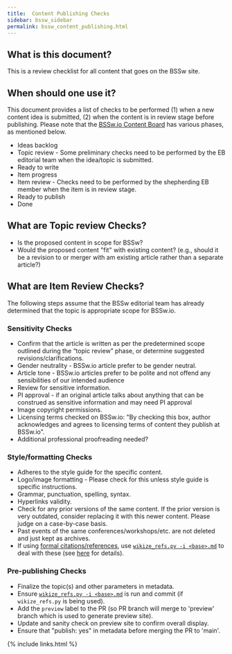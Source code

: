 ```yaml
---
title:  Content Publishing Checks
sidebar: bssw_sidebar
permalink: bssw_content_publishing.html
---
```



## What is this document?
This is a review checklist for all content that goes on the BSSw site.

## When should one use it?
This document provides a list of checks to be performed (1) when a new content idea is submitted, (2) when the content is in review stage before publishing. Please note that the [BSSw.io Content Board](https://github.com/betterscientificsoftware/bssw.io/projects/3) has various phases, as mentioned below. 
* Ideas backlog
* Topic review - Some preliminary checks need to be performed by the EB editorial team when the idea/topic is submitted.
* Ready to write
* Item progress
* Item review - Checks need to be performed by the shepherding EB member when the item is in review stage.
* Ready to publish
* Done

## What are Topic review Checks?
* Is the proposed content in scope for BSSw?
* Would the proposed content "fit" with existing content? (e.g.,  should it be a revision to or merger with am existing article rather than a separate article?)

## What are Item Review Checks?
The following steps assume that the BSSw editorial team has already determined that the topic is appropriate scope for BSSw.io.

### Sensitivity Checks
* Confirm that the article is written as per the predetermined scope outlined during the “topic review” phase, or determine suggested revisions/clarifications.
* Gender neutrality - BSSw.io article prefer to be gender neutral.
* Article tone - BSSw.io articles prefer to be polite and not offend any sensibilities of our intended audience 
* Review for sensitive information.
* PI approval  - if an original article talks about anything that can be construed as sensitive information and may need PI approval
* Image copyright permissions.
* Licensing terms checked on BSSw.io: "By checking this box, author acknowledges and agrees to licensing terms of content they publish at BSSw.io".
* Additional professional proofreading needed?

### Style/formatting Checks
* Adheres to the style guide for the specific content.
* Logo/image formatting - Please check for this unless style guide is specific instructions.
* Grammar, punctuation, spelling, syntax.
* Hyperlinks validity.
* Check for any prior versions of the same content. If the prior version is very outdated, consider replacing it with this newer content. Please judge on a case-by-case basis.
* Past events of the same conferences/workshops/etc. are not deleted and just kept as archives.
* If using [formal citations/references](bssw_styling_originalarticles.html#citationsreferences), use [`wikize_refs.py -i <base>.md`](https://github.com/betterscientificsoftware/bssw.io/blob/main/utils/README.md#wikize_refspy) to deal with these (see [here](https://github.com/betterscientificsoftware/bssw.io/blob/main/Articles/Blog/ReferencesInMarkdownHybridApproach.md) for details).

### Pre-publishing Checks
* Finalize the topic(s) and other parameters in metadata.
* Ensure [`wikize_refs.py -i <base>.md`](https://github.com/betterscientificsoftware/bssw.io/blob/main/utils/README.md#wikize_refspy) is run and commit (if `wikize_refs.py` is being used).
* Add the `preview` label to the PR (so PR branch will merge to 'preview' branch which is used to generate preview site).
* Update and sanity check on preview site to confirm overall display.
* Ensure that "publish: yes" in metadata before merging the PR to 'main'.

{% include links.html %}
